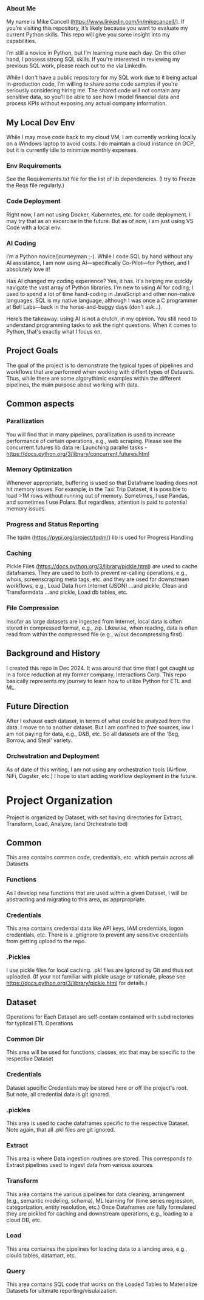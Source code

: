### About Me 

My name is Mike Cancell (https://www.linkedin.com/in/mikecancell/). If you’re visiting this repository, it’s likely because you want to evaluate my current Python skills. This repo will give you some insight into my capabilities. 

I’m still a novice in Python, but I’m learning more each day. On the other hand, I possess strong SQL skills. If you're interested in reviewing my previous SQL work, please reach out to me via LinkedIn. 

While I don't have a public repository for my SQL work due to it being actual in-production code, I’m willing to share some code samples if you're seriously considering hiring me. The shared code will not contain any sensitive data, so you’ll be able to see how I model financial data and process KPIs without exposing any actual company information.

## My Local Dev Env
While I may move code back to my cloud VM, I am currently working locally on a Windows laptop to avoid costs. I do maintain a cloud instance on GCP, but it is currently idle to minimize monthly expenses.
### Env Requirements
See the Requirements.txt file for the list of lib dependencies. (I try to Freeze the Reqs file regularly.)
### Code Deployment
Right now, I am not using Docker, Kubernetes, etc. for code deployment. I may try that as an excercise in the future. But as of now, I am just using VS Code with a local env.
### AI Coding
I’m a Python novice/journeyman ;-). While I code SQL by hand without any AI assistance, I am now using AI—specifically Co-Pilot—for Python, and I absolutely love it! 

Has AI changed my coding experience? Yes, it has. It's helping me quickly navigate the vast array of Python libraries. I'm new to using AI for coding; I used to spend a lot of time hand-coding in JavaScript and other non-native languages. SQL is my native language, although I was once a C programmer at Bell Labs—back in the horse-and-buggy days (don't ask...).

Here’s the takeaway: using AI is not a crutch, in my opinion. You still need to understand programming tasks to ask the right questions. When it comes to Python, that's exactly what I focus on. 
## Project Goals
The goal of the project is to demonstrate the typical types of pipelines and workflows that are performed when working with diffent types of Datasets. 
Thus, while there are some algorythimic examples within the different pipelines, the main purpose about working with data. 
## Common aspects
### Parallization
You will find that in many pipelines, parallization is used to increase performance of certain operations, e.g., web scraping. Please see the concurrent.futures lib data re: Launching parallel tasks -https://docs.python.org/3/library/concurrent.futures.html
### Memory Optimization
Whenever appropriate, buffering is used so that Dataframe loading does not hit memory issues. For example, in the Taxi Trip Dataset, it is possible to load >1M rows without running out of memory. Sometimes, I use Pandas, and sometimes I use Polars. But regardless, attention is paid to potential memory issues. 
### Progress and Status Reporting
The tqdm (https://pypi.org/project/tqdm/) lib is used for Progress Handling
### Caching 
Pickle Files (https://docs.python.org/3/library/pickle.html) are used to cache dataframes. They are used to both to prevent re-calling operations, e.g., whois, screenscraping meta tags, etc. and they are used for downstream workflows, e.g., Load Data from Internet (JSON) ...and pickle, Clean and Transformdata ...and pickle, Load db tables, etc. 
### File Compression
Insofar as large datasets are ingested from Internet, local data is often stored in compressed format, e.g., zip. Likewise, when reading, data is often read from within the compressed file (e.g., w/out decompressing first).
## Background and History
I created this repo in Dec 2024. It was around that time that I got caught up in a force reduction at my former company, Interactions Corp. This repo basically represents my journey to learn how to utilize Python for ETL and ML.
## Future Direction
After I exhaust each dataset, in terms of what could be analyzed from the data. I move on to another dataset. But I am confined to *free* sources, iow I am not paying for data, e.g., D&B, etc. So all datasets are of the 'Beg, Borrow, and Steal' variety. 
### Orchestration and Deployment
As of date of this writing, I am not using any orchestration tools (Airflow, NiFi, Dagster, etc.) I hope to start adding workflow deployment in the future.
# Project Organization
Project is organized by Dataset, with set having directories for Extract, Transform, Load, Analyze, (and Orchestrate tbd)
## Common
This area contains common code, credentials, etc. which pertain across all Datasets
### Functions
As I develop new functions that are used within a given Dataset, I will be abstracting and migrating to this area, as apprpropriate. 
### Credentials
This area contains credential data like API keys, IAM credentials, logon credentials, etc. There is a .gitignore to prevent any sensitive credentials from getting upload to the repo.
### .Pickles
I use pickle files for local caching. .pkl files are ignored by Git and thus not uploaded.
(If your not familiar with pickle usage or rationale, please see https://docs.python.org/3/library/pickle.html for details.)
## Dataset
Operations for Each Dataset are self-contain contained with subdirectories for typlical ETL Operations
### Common Dir
This area will be used for functions, classes, etc that may be specific to the respective Dataset

### Credentials
Dataset specific Credentials may be stored here or off the project's root. But note, all credential data is git ignored.
### .pickles
This area is used to cache dataframes specific to the respective Dataset. Note again, that all .pkl files are git ignored.
### Extract
This area is where Data ingestion routines are stored. This corresponds to Extract pipelines used to ingest data from various sources.  
### Transform
This area contains the various pipelines for data cleaning, arrangement (e.g., semantic modeling, schema), ML learning for (time series regression, categorization, entity resolution, etc.)
Once Dataframes are fully formulared they are pickled for caching and downstream operations, e.g., loading to a cloud DB, etc.
### Load
This area containes the pipelines for loading data to a landing area, e.g., clould tables, datamart, etc.
### Query
This area contains SQL code that works on the Loaded Tables to Materialize Datasets for ultimate reporting/visulaization. 